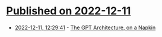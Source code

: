 # [Published on 2022-12-11](index.md)

* [2022-12-11, 12:29:41](https://news.ycombinator.com/item?id=33942597) - [The GPT Architecture, on a Napkin](https://dugas.ch/artificial_curiosity/GPT_architecture.html)
